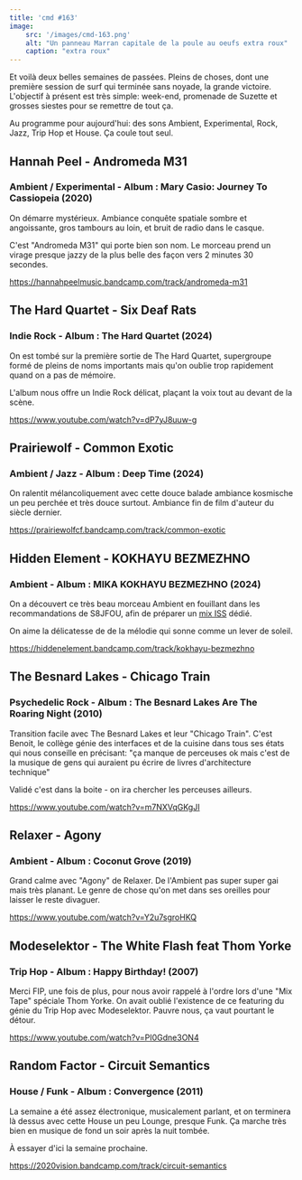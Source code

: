 ```yaml
---
title: 'cmd #163'
image:  
    src: '/images/cmd-163.png'
    alt: "Un panneau Marran capitale de la poule au oeufs extra roux" 
    caption: "extra roux"
---
```

Et voilà deux belles semaines de passées. Pleins de choses, dont une première session de surf qui terminée sans noyade, la grande victoire. L'objectif à présent est très simple: week-end, promenade de Suzette et grosses siestes pour se remettre de tout ça.

Au programme pour aujourd'hui: des sons Ambient, Experimental, Rock, Jazz, Trip Hop et House. Ça coule tout seul.

## Hannah Peel - Andromeda M31

### Ambient / Experimental - Album : Mary Casio: Journey To Cassiopeia (2020)

On démarre mystérieux. Ambiance conquête spatiale sombre et angoissante, gros tambours au loin, et bruit de radio dans le casque.

C'est "Andromeda M31" qui porte bien son nom. Le morceau prend un virage presque jazzy de la plus belle des façon vers 2 minutes 30 secondes. 

https://hannahpeelmusic.bandcamp.com/track/andromeda-m31

## The Hard Quartet - Six Deaf Rats 

### Indie Rock - Album : The Hard Quartet (2024)

On est tombé sur la première sortie de The Hard Quartet, supergroupe formé de pleins de noms importants mais qu'on oublie trop rapidement quand on a pas de mémoire.

L'album nous offre un Indie Rock délicat, plaçant la voix tout au devant de la scène.

https://www.youtube.com/watch?v=dP7yJ8uuw-g

## Prairiewolf - Common Exotic 

### Ambient / Jazz - Album : Deep Time (2024)

On ralentit mélancoliquement avec cette douce balade ambiance kosmische un peu perchée et très douce surtout. Ambiance fin de film d'auteur du siècle dernier. 

https://prairiewolfcf.bandcamp.com/track/common-exotic

## Hidden Element - KOKHAYU BEZMEZHNO 

### Ambient - Album : MIKA KOKHAYU BEZMEZHNO (2024)

On a découvert ce très beau morceau Ambient en fouillant dans les recommandations de S8JFOU, afin de préparer un [mix ISS](https://www.prun.net/emission/8MNV-iss/l443-iss-s08e03-mix-special-s8jfou) dédié.

On aime la délicatesse de de la mélodie qui sonne comme un lever de soleil.

https://hiddenelement.bandcamp.com/track/kokhayu-bezmezhno

## The Besnard Lakes - Chicago Train 

### Psychedelic Rock - Album : The Besnard Lakes Are The Roaring Night (2010)

Transition facile avec The Besnard Lakes et leur "Chicago Train". C'est Benoit, le collège génie des interfaces et de la cuisine dans tous ses états qui nous conseille en précisant: "ça manque de perceuses ok mais c'est de la musique de gens qui auraient pu écrire de livres d'architecture technique" 

Validé c'est dans la boite - on ira chercher les perceuses ailleurs.

https://www.youtube.com/watch?v=m7NXVqGKgJI

## Relaxer - Agony 

### Ambient - Album : Coconut Grove (2019)

Grand calme avec "Agony" de Relaxer. De l'Ambient pas super super gai mais très planant. Le genre de chose qu'on met dans ses oreilles pour laisser le reste divaguer.

https://www.youtube.com/watch?v=Y2u7sgroHKQ

## Modeselektor - The White Flash feat Thom Yorke 

### Trip Hop - Album : Happy Birthday! (2007)

Merci FIP, une fois de plus, pour nous avoir rappelé à l'ordre lors d'une "Mix Tape" spéciale Thom Yorke. On avait oublié l'existence de ce featuring du génie du Trip Hop avec Modeselektor. Pauvre nous, ça vaut pourtant le détour.

https://www.youtube.com/watch?v=PI0Gdne3ON4

## Random Factor - Circuit Semantics 

### House / Funk - Album : Convergence (2011)

La semaine a été assez électronique, musicalement parlant, et on terminera là dessus avec cette House un peu Lounge, presque Funk. Ça marche très bien en musique de fond un soir après la nuit tombée. 

À essayer d'ici la semaine prochaine.

https://2020vision.bandcamp.com/track/circuit-semantics

